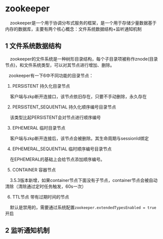 # zookeeper

    zookeeper是一个用于协调分布式服务的框架，是一个用于存储少量数据基于内存的数据库，主要有两个核心概念：文件系统数据结构+监听通知机制

## 1 文件系统数据结构

    zookeeper的文件系统是一种树形目录结构，每个子目录项被称作znode(目录节点)，和文件系统类型，可以对其节点进行增加、删除。

    zookeeper有一下6中不同功能的目录节点：

1. PERSISTENT 持久化目录节点

    客户端与zkp断开连接口，该节点依旧存在，只要不手动删除，永久存在

2. PERSISTENT_SEQUENTIAL 持久化顺序编号目录节点

    该类型比起PERSISTENT会对节点进行顺序编号

3. EPHEMERAL 临时目录节点

    客户端与zkp断开连接后，该节点会被删除。其生命周期与sessionId绑定

4. EPHEMERAL_SEQUENTIAL 临时顺序编号目录节点

    在EPHEMERAL的基础上会给节点添加顺序编号。

5. CONTAINER 容器节点

    3.5.3版本新增，如果container节点下面没有子节点，container节点会被自动清除（清除通过定时任务触发，60s一次）

6. TTL节点 带有过期时间的节点 

    默认是禁用的，需要通过系统配置`zookeeper.extendedTypesEnabled = true`开启

## 2 监听通知机制
